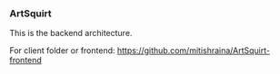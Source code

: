 ### ArtSquirt
This is the backend architecture.

For client folder or frontend: https://github.com/mitishraina/ArtSquirt-frontend
